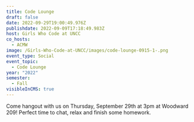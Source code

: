 ```yaml
---
title: Code Lounge
draft: false
date: 2022-09-29T19:00:49.976Z
publishdate: 2022-09-09T17:18:49.983Z
host: Girls Who Code at UNCC
co_hosts:
  - ACMW
image: /Girls-Who-Code-at-UNCC/images/code-lounge-0915-1-.png
event_type: Social
event_topic:
  - Code Lounge
year: "2022"
semester:
  - Fall
visibleInCMS: true
---
```

Come hangout with us on Thursday, September 29th at 3pm at Woodward 209! Perfect time to chat, relax and finish some homework.